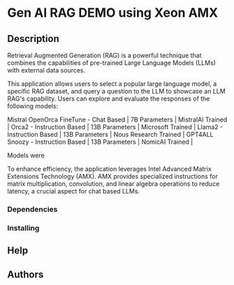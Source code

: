 # Gen AI RAG DEMO using Xeon AMX

## Description 

Retrieval Augmented Generation (RAG) is a powerful technique that combines the capabilities of pre-trained Large Language Models (LLMs) with external data sources. 

This application allows users to select a popular large language model, a specific RAG dataset, and query a question to the LLM to showcase an LLM RAG's capability. Users can explore and evaluate the responses of the following models: 

 Mistral OpenOrca FineTune - Chat Based | 7B Parameters | MistralAI Trained | 
 Orca2 - Instruction Based | 13B Parameters | Microsoft Trained | 
 Llama2 - Instruction Based | 13B Parameters | Nous Research Trained | 
 GPT4ALL Snoozy - Instruction Based | 13B Parameters | NomicAI Trained | 

 Models were 

To enhance efficiency, the application leverages Intel Advanced Matrix Extensions Technology (AMX). AMX provides specialized instructions for matrix multiplication, convolution, and linear algebra operations to reduce latency, a crucial aspect for chat based LLMs.

### Dependencies



### Installing

## Help

## Authors

